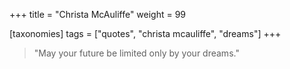 +++
title = "Christa McAuliffe"
weight = 99

[taxonomies]
tags = ["quotes", "christa mcauliffe", "dreams"]
+++

> "May your future be limited only by your dreams."

